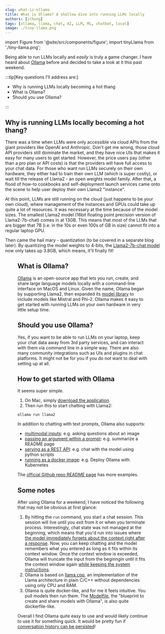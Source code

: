 ```yaml
---
slug: what-is-ollama
title: What is Ollama? A shallow dive into running LLMs locally
authors: [ichung]
tags: [ollama, llama, chat, AI, LLM, ML, chatbot, local]
image: ./tiny-llama.png
---
```


import Figure from '@site/src/components/figure';
import tinyLlama from './tiny-llama.png';


Being able to run LLMs locally and _easily_ is truly a game changer. I have heard about [Ollama](https://github.com/jmorganca/ollama) before and decided to take a look at it this past weekend. 

:::tip[Key questions I'll address are:]

- Why is running LLMs locally becoming a hot thang
- What is Ollama?
- Should you use Ollama?

:::

<!-- truncate -->

## Why is running LLMs locally becoming a hot thang?
There was a time when LLMs were only accessible via cloud APIs from the giant providers like OpenAI and Anthropic. Don't get me wrong, those cloud API providers still dominate the market, and they have nice UIs that makes it easy for many users to get started. However, the price users pay (other than a pro plan or API costs) is that the providers will have full access to your chat data. For those who want run LLMs securely on their own hardware, they either had to train their own LLM (which is super costly), or wait till the release of Llama2 - an open weights model family. After that, a flood of how-to cookbooks and self-deployment launch services came onto the scene to help user deploy their own Llama2 "instance".

At this point, LLMs are still running on the cloud (just happens to be your own cloud), where management of the instances and GPUs could take up quite a lot of resources. It was necessary at the time because of the model sizes. The smallest Llama2 model (16bit floating point precision version of Llama2-7b-chat) comes in at 13GB. This means that most of the LLMs that are bigger that 7B (i.e. in the 10s or even 100s of GB in size) cannot fit into a regular laptop GPU. 

Then came the hail mary - quantization (to be covered in a separate blog later). By quantizing the model weights to 4-bits, the [Llama2-7b-chat model](https://ollama.ai/library/llama2:7b) now only takes up 3.8GB, which means, it'll finally fit!

<Figure
  image={tinyLlama}
  alt="A tiny llama alongside a regular sized llama"
  caption="Image by OpenAI DALL-E 3."
/>

## What is Ollama?
[Ollama](https://ollama.ai/) is an open-source app that lets you run, create, and share large language models locally with a command-line interface on MacOS and Linux. 
Given the name, Ollama began by supporting Llama2, then expanded its [model library](https://ollama.ai/library) to include models like Mistral and Phi-2. Ollama makes it easy to get started with running LLMs on your own hardware in very little setup time.

## Should you use Ollama?
Yes, if you want to be able to run LLMs on your laptop, keep your chat data away from 3rd party services, and can interact with them via command line in a simple way. There are also many community integrations such as UIs and plugins in chat platforms. It might not be for you if you do not want to deal with setting up at all.


## How to get started with Ollama
It seems super simple. 

1. On Mac, simply [download the application](https://ollama.ai/download/Ollama-darwin.zip). 
2. Then run this to start chatting with Llama2:
```
ollama run llama2
```

In addition to chatting with text prompts, Ollama also supports:
- [multimodal inputs](https://github.com/jmorganca/ollama?tab=readme-ov-file#multimodal-models): e.g. asking questions about an image
- [passing an argument within a prompt](https://github.com/jmorganca/ollama?tab=readme-ov-file#pass-in-prompt-as-arguments): e.g. summarize a README page
- [serving as a REST API](https://github.com/jmorganca/ollama?tab=readme-ov-file#rest-api): e.g. chat with the model using python scripts
- [running as a docker image](https://ollama.ai/blog/ollama-is-now-available-as-an-official-docker-image): e.g. Deploy Ollama with Kubernetes 

The [official Github repo README page](https://github.com/jmorganca/ollama) has more examples.

## Some notes
After using Ollama for a weekend, I have noticed the following that may not be obvious at first glance:
1. By hitting the `run` command, you start a chat session. This session will live until you exit from it or when you terminate process. Interestingly, chat state was not managed at the beginning, which means that you'd run into issues where [the model immediately forgets about the context right after a response](https://github.com/jmorganca/ollama/issues/8). Now, you can keep chatting and the model remembers what you entered as long as it fits within its context window. Once the context window is exceeded, Ollama will truncate the input from the beginngin until it fits the context window again [while keeping the system instructions](https://github.com/jmorganca/ollama/pull/306). 
2. Ollama is based on [llama.cpp](https://github.com/ggerganov/llama.cpp), an implementation of the Llama architecture in plain C/C++ without dependencies using only CPU and RAM. 
3. Ollama is quite docker-like, and for me it feels intuitive. You pull models then run them. The [Modelfile](https://github.com/jmorganca/ollama/blob/main/docs/modelfile.md), the "blueprint to create and share models with Ollama", is also quite dockerfile-like.

Overall I find Ollama quite easy to use and would likely continue to use it for something quick. It would be pretty fun if [conversation history can be persisted](https://github.com/jmorganca/ollama/issues/142)!
